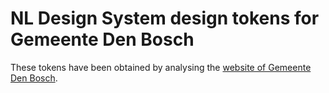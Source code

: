 # NL Design System design tokens for Gemeente Den Bosch

These tokens have been obtained by analysing the [website of Gemeente Den Bosch](https://www.s-hertogenbosch.nl/).

